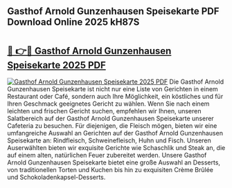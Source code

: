 ## Gasthof Arnold Gunzenhausen Speisekarte PDF Download Online 2025 kH87S

# <h2><a href="http://gc5ken.nevu.top/?p=Gasthof+Arnold+Gunzenhausen+Speisekarte">🔗 👉🔴 Gasthof Arnold Gunzenhausen Speisekarte 2025 PDF</a></h2>

[![Gasthof Arnold Gunzenhausen Speisekarte 2025 PDF](https://i.imgur.com/dBaPXMq.png)](http://gc5ken.nevu.top/?p=Gasthof+Arnold+Gunzenhausen+Speisekarte)
Die Gasthof Arnold Gunzenhausen Speisekarte ist nicht nur eine Liste von Gerichten in einem Restaurant oder Café, sondern auch Ihre Möglichkeit, ein köstliches und für Ihren Geschmack geeignetes Gericht zu wählen. Wenn Sie nach einem leichten und frischen Gericht suchen, empfehlen wir Ihnen, unseren Salatbereich auf der Gasthof Arnold Gunzenhausen Speisekarte unserer Cafeteria zu besuchen. Für diejenigen, die Fleisch mögen, bieten wir eine umfangreiche Auswahl an Gerichten auf der Gasthof Arnold Gunzenhausen Speisekarte an: Rindfleisch, Schweinefleisch, Huhn und Fisch. Unseren Auserwählten bieten wir exquisite Gerichte wie Schaschlik und Steak an, die auf einem alten, natürlichen Feuer zubereitet werden. Unsere Gasthof Arnold Gunzenhausen Speisekarte bietet eine große Auswahl an Desserts, von traditionellen Torten und Kuchen bis hin zu exquisiten Crème Brûlée und Schokoladenkapsel-Desserts.
